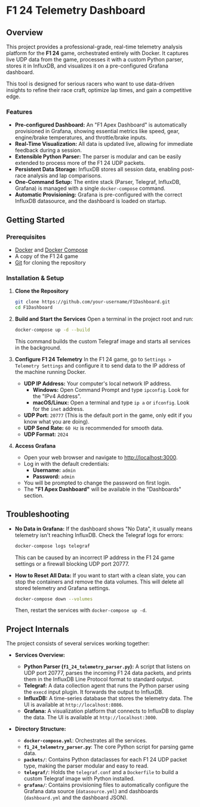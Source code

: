 # F1 24 Telemetry Dashboard

## Overview

This project provides a professional-grade, real-time telemetry analysis platform for the **F1 24** game, orchestrated entirely with Docker. It captures live UDP data from the game, processes it with a custom Python parser, stores it in InfluxDB, and visualizes it on a pre-configured Grafana dashboard.

This tool is designed for serious racers who want to use data-driven insights to refine their race craft, optimize lap times, and gain a competitive edge.

### Features
- **Pre-configured Dashboard:** An "F1 Apex Dashboard" is automatically provisioned in Grafana, showing essential metrics like speed, gear, engine/brake temperatures, and throttle/brake inputs.
- **Real-Time Visualization:** All data is updated live, allowing for immediate feedback during a session.
- **Extensible Python Parser:** The parser is modular and can be easily extended to process more of the F1 24 UDP packets.
- **Persistent Data Storage:** InfluxDB stores all session data, enabling post-race analysis and lap comparisons.
- **One-Command Setup:** The entire stack (Parser, Telegraf, InfluxDB, Grafana) is managed with a single `docker-compose` command.
- **Automatic Provisioning:** Grafana is pre-configured with the correct InfluxDB datasource, and the dashboard is loaded on startup.

## Getting Started

### Prerequisites

- [Docker](https://www.docker.com/get-started) and [Docker Compose](https://docs.docker.com/compose/install/)
- A copy of the F1 24 game
- [Git](https://git-scm.com/downloads) for cloning the repository

### Installation & Setup

1.  **Clone the Repository**
    ```bash
    git clone https://github.com/your-username/F1Dashboard.git
    cd F1Dashboard
    ```

2.  **Build and Start the Services**
    Open a terminal in the project root and run:
    ```bash
    docker-compose up -d --build
    ```
    This command builds the custom Telegraf image and starts all services in the background.

3.  **Configure F1 24 Telemetry**
    In the F1 24 game, go to `Settings > Telemetry Settings` and configure it to send data to the IP address of the machine running Docker.
    
    - **UDP IP Address:** Your computer's local network IP address.
        - **Windows:** Open Command Prompt and type `ipconfig`. Look for the "IPv4 Address".
        - **macOS/Linux:** Open a terminal and type `ip a` or `ifconfig`. Look for the `inet` address.
    - **UDP Port:** `20777` (This is the default port in the game, only edit if you know what you are doing).
    - **UDP Send Rate:** `60 Hz` is recommended for smooth data.
    - **UDP Format:** `2024`

4.  **Access Grafana**
    - Open your web browser and navigate to [http://localhost:3000](http://localhost:3000).
    - Log in with the default credentials:
      - **Username:** `admin`
      - **Password:** `admin`
    - You will be prompted to change the password on first login.
    - The **"F1 Apex Dashboard"** will be available in the "Dashboards" section.

## Troubleshooting

- **No Data in Grafana:** If the dashboard shows "No Data", it usually means telemetry isn't reaching InfluxDB. Check the Telegraf logs for errors:
  ```bash
  docker-compose logs telegraf
  ```
  This can be caused by an incorrect IP address in the F1 24 game settings or a firewall blocking UDP port 20777.

- **How to Reset All Data:** If you want to start with a clean slate, you can stop the containers and remove the data volumes. This will delete all stored telemetry and Grafana settings.
  ```bash
  docker-compose down --volumes
  ```
  Then, restart the services with `docker-compose up -d`.

## Project Internals

The project consists of several services working together:

- **Services Overview:**
  - **Python Parser (`f1_24_telemetry_parser.py`):** A script that listens on UDP port 20777, parses the incoming F1 24 data packets, and prints them in the InfluxDB Line Protocol format to standard output.
  - **Telegraf:** A data collection agent that runs the Python parser using the `execd` input plugin. It forwards the output to InfluxDB.
  - **InfluxDB:** A time-series database that stores the telemetry data. The UI is available at `http://localhost:8086`.
  - **Grafana:** A visualization platform that connects to InfluxDB to display the data. The UI is available at `http://localhost:3000`.

- **Directory Structure:**
  - **`docker-compose.yml`**: Orchestrates all the services.
  - **`f1_24_telemetry_parser.py`**: The core Python script for parsing game data.
  - **`packets/`**: Contains Python dataclasses for each F1 24 UDP packet type, making the parser modular and easy to read.
  - **`telegraf/`**: Holds the `telegraf.conf` and a `Dockerfile` to build a custom Telegraf image with Python installed.
  - **`grafana/`**: Contains provisioning files to automatically configure the Grafana data source (`datasource.yml`) and dashboards (`dashboard.yml` and the dashboard JSON). 